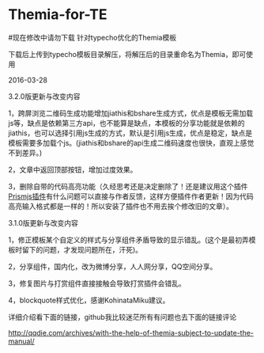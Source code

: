 # Themia-for-TE

#现在修改中请勿下载
针对typecho优化的Themia模板

下载后上传到typecho模板目录解压，将解压后的目录重命名为Themia，即可使用

2016-03-28

3.2.0版更新与改变内容

1，跨屏浏览二维码生成功能增加jiathis和bshare生成方式，优点是模板无需加载js等，缺点是依赖第三方api，也不能算是缺点，本模板的分享功能就是依赖的jiathis，也可以选择引用js生成的方式，默认是引用js生成，优点是稳定，缺点是模板需要多加载个js。(jiathis和bshare的api生成二维码速度也很快，直观上感觉不到差异。)

2，文章中返回顶部按钮，增加过度效果。

3，删除自带的代码高亮功能（久经思考还是决定删除了！还是建议用这个插件<a href="https://github.com/WiseClock/Prismjs" target="_blank">Prismjs插件</a>有什么问题可以直接与作者反馈，这样方便插件作者更新！因为代码高亮输入格式都是一样的！所以安装了插件也不用去挨个修改旧的文章）。

3.1.0版更新与改变内容

1，修正模板某个自定义的样式与分享组件矛盾导致的显示错乱。(这个是最初弄模板时留下的问题，才发现问题所在，汗死)。

2，分享组件，国内化，改为微博分享，人人网分享，QQ空间分享。

3，修复图片与打赏组件直接接触会导致打赏插件会错乱。

4，blockquote样式优化，感谢KohinataMiku建议。

详细介绍看下面的链接，github我比较迷茫所有有问题也去下面的链接评论

http://qqdie.com/archives/with-the-help-of-themia-subject-to-update-the-manual/
